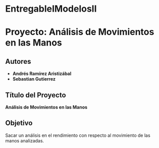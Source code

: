 # EntregableIModelosII

# Proyecto: Análisis de Movimientos en las Manos

## Autores
- **Andrés Ramírez Aristizábal**
- **Sebastian Gutierrez**

## Título del Proyecto
**Análisis de Movimientos en las Manos**

## Objetivo
Sacar un análisis en el rendimiento con respecto al movimiento de las manos analizadas.
